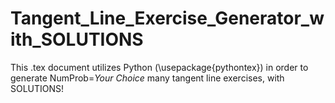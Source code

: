 # Tangent_Line_Exercise_Generator_with_SOLUTIONS
This .tex document utilizes Python (\usepackage{pythontex}) in order to generate NumProb=*Your Choice* many tangent line exercises, with SOLUTIONS!
